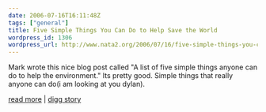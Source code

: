 ```yaml
---
date: 2006-07-16T16:11:48Z
tags: ["general"]
title: Five Simple Things You Can Do to Help Save the World
wordpress_id: 1306
wordpress_url: http://www.nata2.org/2006/07/16/five-simple-things-you-can-do-to-help-save-the-world/
---
```


Mark wrote this nice blog post called "A list of five simple things anyone can do to help the environment." Its pretty good. Simple things that really anyone can do(i am looking at you dylan).

<a href="http://www.renewnews.com/five-simple-things-you-can-do-to-help-save-the-world/">read more</a> | <a href="http://digg.com/environment/Five_Simple_Things_You_Can_Do_to_Help_Save_the_World">digg story</a>
